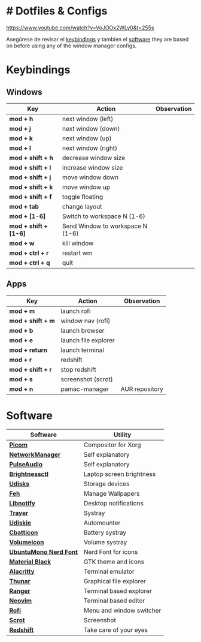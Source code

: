 # # Dotfiles & Configs

https://www.youtube.com/watch?v=VoJOOx2WLy0&t=255s

Asegúrese de revisar el [keybindings](https://https://github.com/NinShuL89/Dotfiles-Configs#Keybindings)
y tambien el [software](https://https://github.com/NinShuL89/Dotfiles-Configs#Software) they are
based on before using any of the window manager configs.



# Keybindings

## Windows

| Key                     | Action                           | Observation				|
|-------------------------|----------------------------------|--------------------------|
| **mod + h**             | next window (left)               |							|
| **mod + j**             | next window (down)               |							|
| **mod + k**             | next window (up)                 |							|
| **mod + l**             | next window (right)              |							|
| **mod + shift + h**     | decrease window size             |							|
| **mod + shift + l**     | increase window size             |							|
| **mod + shift + j**     | move window down                 |							|
| **mod + shift + k**     | move window up                   |							|
| **mod + shift + f**     | toggle floating                  |							|
| **mod + tab**           | change layout                    |							|
| **mod + [1-6]**         | Switch to workspace N (1-6)      |							|
| **mod + shift + [1-6]** | Send Window to workspace N (1-6) |							|
| **mod + w**             | kill window                      |							|
| **mod + ctrl + r**      | restart wm                       |							|
| **mod + ctrl + q**      | quit                             |							|

## Apps

| Key                 | Action               | Observation		      		|
|---------------------|----------------------|--------------------------|
| **mod + m**         | launch rofi          |					             		|
| **mod + shift + m** | window nav (rofi)    |						            	|
| **mod + b**         | launch browser       |			            				|
| **mod + e**         | launch file explorer |				            			|
| **mod + return**    | launch terminal      |            							|
| **mod + r**         | redshift             |						            	|
| **mod + shift + r** | stop redshift        |            							|
| **mod + s**         | screenshot (scrot)   |						            	|
| **mod + n**         | pamac-manager        | AUR repository			      |

# Software

| Software                                                                                   | Utility                  |
|--------------------------------------------------------------------------------------------|--------------------------|
| **[Picom](https://wiki.archlinux.org/index.php/Picom)**                                    | Compositor for Xorg      |
| **[NetworkManager](https://wiki.archlinux.org/index.php/NetworkManager)**                  | Self explanatory         |
| **[PulseAudio](https://wiki.archlinux.org/index.php/PulseAudio)**                          | Self explanatory         |
| **[Brightnessctl](https://www.archlinux.org/packages/community/x86_64/brightnessctl/)**    | Laptop screen brightness |
| **[Udisks](https://wiki.archlinux.org/index.php/Udisks)**                                  | Storage devices          |
| **[Feh](https://wiki.archlinux.org/index.php/Feh)**                                        | Manage Wallpapers        |
| **[Libnotify](https://wiki.archlinux.org/index.php/Desktop_notifications)**                | Desktop notifications    |
| **[Trayer](https://www.archlinux.org/packages/extra/x86_64/trayer/)**                      | Systray                  |
| **[Udiskie](https://www.archlinux.org/packages/community/any/udiskie/)**                   | Automounter              |
| **[Cbatticon](https://www.archlinux.org/packages/community/x86_64/cbatticon/)**            | Battery systray          |
| **[Volumeicon](https://www.archlinux.org/packages/community/x86_64/volumeicon/)**          | Volume systray           |
| **[UbuntuMono Nerd Font](https://aur.archlinux.org/packages/nerd-fonts-ubuntu-mono/)**     | Nerd Font for icons      |
| **[Material Black](https://github.com/rtlewis88/rtl88-Themes/tree/material-black-COLORS)** | GTK theme and icons      |
| **[Alacritty](https://wiki.archlinux.org/index.php/Alacritty)**                            | Terminal emulator        |
| **[Thunar](https://wiki.archlinux.org/index.php/Thunar)**                                  | Graphical file explorer  |
| **[Ranger](https://wiki.archlinux.org/index.php/Ranger)**                                  | Terminal based explorer  |
| **[Neovim](https://wiki.archlinux.org/index.php/Neovim)**                                  | Terminal based editor    |
| **[Rofi](https://wiki.archlinux.org/index.php/Rofi)**                                      | Menu and window switcher |
| **[Scrot](https://wiki.archlinux.org/index.php/Screen_capture)**                           | Screenshot               |
| **[Redshift](https://wiki.archlinux.org/index.php/Redshift)**                              | Take care of your eyes   |
